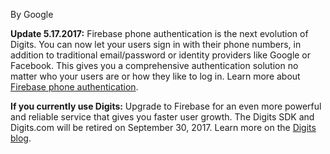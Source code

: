 
By Google

**Update 5.17.2017:** Firebase phone authentication is the next evolution of Digits. You can now let your users sign in with their phone numbers, in addition to traditional email/password or identity providers like Google or Facebook. This gives you a comprehensive authentication solution no matter who your users are or how they like to log in. Learn more about [Firebase phone authentication](https://firebase.google.com/docs/auth/).

**If you currently use Digits:** Upgrade to Firebase for an even more powerful and reliable service that gives you faster user growth. The Digits SDK and Digits.com will be retired on September 30, 2017. Learn more on the [Digits blog](http://get.digits.com/blog/introducing-firebase-phone-authentication).


